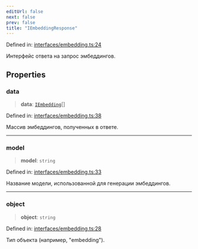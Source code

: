 ```yaml
---
editUrl: false
next: false
prev: false
title: "IEmbeddingResponse"
---
```


Defined in: [interfaces/embedding.ts:24](https://github.com/zloishavrin/gigachat-node/blob/e4979e32ddc2949d9760d858c52af965f28aafee/src/interfaces/embedding.ts#L24)

Интерфейс ответа на запрос эмбеддингов.

## Properties

### data

> **data**: [`IEmbedding`](/api/interfaces/embedding/interfaces/iembedding/)[]

Defined in: [interfaces/embedding.ts:38](https://github.com/zloishavrin/gigachat-node/blob/e4979e32ddc2949d9760d858c52af965f28aafee/src/interfaces/embedding.ts#L38)

Массив эмбеддингов, полученных в ответе.

***

### model

> **model**: `string`

Defined in: [interfaces/embedding.ts:33](https://github.com/zloishavrin/gigachat-node/blob/e4979e32ddc2949d9760d858c52af965f28aafee/src/interfaces/embedding.ts#L33)

Название модели, использованной для генерации эмбеддингов.

***

### object

> **object**: `string`

Defined in: [interfaces/embedding.ts:28](https://github.com/zloishavrin/gigachat-node/blob/e4979e32ddc2949d9760d858c52af965f28aafee/src/interfaces/embedding.ts#L28)

Тип объекта (например, "embedding").
